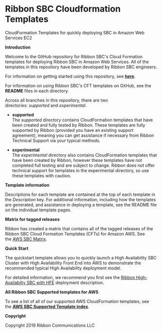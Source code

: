 # Ribbon SBC Cloudformation Templates
CloudFormation Templates for quickly deploying SBC in Amazon Web Services EC2

**Introduction**

Welcome to the GitHub repository for Ribbon SBC's Cloud Formation templates for deploying Ribbon SBC in Amazon Web Services. All of the templates in this repository have been developed by Ribbon SBC engineers.

For information on getting started using this repository, see [**here**](https://github.com/RibbonCommunications/sbc_aws_cloudformation/blob/master/AmazonWebServices-Solutions_101.md).

For information on using Ribbon SBC's CFT templates on GitHub, see the **README** files in each directory.

Across all branches in this repository, there are two directories: *supported* and *experimental*.

  - **supported**  
    The *supported* directory contains CloudFormation templates that
    have been created and fully tested by Ribbon. These templates are
    fully supported by Ribbon (provided you have an existing support
    agreement), meaning you can get assistance if necessary from Ribbon
    Technical Support via your typical methods.

  - **experimental**  
    The *experimental* directory also contains CloudFormation templates
    that have been created by Ribbon, however these templates have not
    completed full testing and are subject to change. Ribbon does not
    offer technical support for templates in the experimental directory,
    so use these templates with caution.

**Template information**

Descriptions for each template are contained at the top of each template in the *Description* key. For additional information, including how the templates are generated, and assistance in deploying a template, see the README file on the individual template pages.

**Matrix for tagged releases**

Ribbon has created a matrix that contains all of the tagged releases of the Ribbon SBC Cloud Formation Templates (CFTs) for Amazon AWS. See the [AWS SBC Matrix](https://github.com/RibbonCommunications/sbc_aws_cloudformation/blob/master/aws-sbc-version-matrix.md).

**Quick Start**

The quickstart template allows you to quickly launch a High Availability SBC Cluster with High Availability Front End into AWS to demonstrate the recommended typical High Availability deployment model.

For detailed information, we recommend you first see the [Ribbon High-Availabilty SBC with HFE](https://github.com/RibbonCommunications/sbc_aws_cloudformation/blob/master/supported/highavailabilityhfe/existing-stack/byol/HFEautoSubnet.md) deployment description.

**All Ribbon SBC Supported templates for AWS**

To see a list of all of our supported AWS CloudFormation templates, see the [**AWS SBC Supported Template index**](https://github.com/RibbonCommunications/sbc_aws_cloudformation/blob/master/template-index.md).

**Copyright**

Copyright 2019 Ribbon Communications LLC
